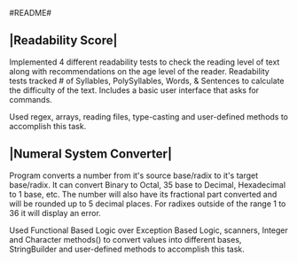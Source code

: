 #README#


|Readability Score|
-------------------
Implemented 4 different readability tests to check the reading level of text along with recommendations
on the age level of the reader. Readability tests tracked # of Syllables, PolySyllables, Words, & Sentences 
to calculate the difficulty of the text. Includes a basic user interface that asks for commands.

Used regex, arrays, reading files, type-casting and user-defined methods to accomplish this task.

|Numeral System Converter| 
--------------------------
Program converts a number from it's source base/radix to it's target base/radix. It can convert Binary to
Octal, 35 base to Decimal, Hexadecimal to 1 base, etc. The number will also have its fractional part converted
and will be rounded up to 5 decimal places. For radixes outside of the range 1 to 36 it will display an error.

Used Functional Based Logic over Exception Based Logic, scanners, Integer and Character methods() to convert 
values into different bases, StringBuilder and user-defined methods to accomplish this task.
